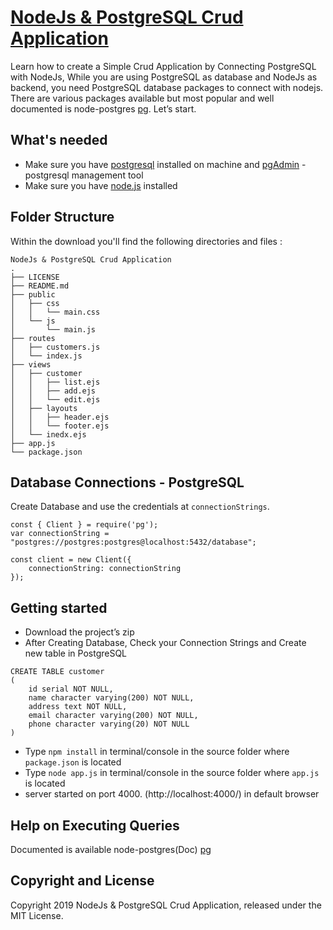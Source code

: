 ﻿# [NodeJs & PostgreSQL Crud Application](https://github.com/dannibla/nodejs-postgresql-crud)

Learn how to create a Simple Crud Application by Connecting PostgreSQL with NodeJs, While you are using PostgreSQL as database and NodeJs as backend, you need PostgreSQL database packages to connect with nodejs. There are various packages available but most popular and well documented is node-postgres [pg](https://node-postgres.com/). Let’s start.

## What's needed

- Make sure you have [postgresql](https://www.postgresql.org/download/) installed on machine and [pgAdmin](https://www.pgadmin.org/download/) - postgresql management tool
- Make sure you have [node.js](https://nodejs.org/en/download/) installed

## Folder Structure

Within the download you'll find the following directories and files :
```
NodeJs & PostgreSQL Crud Application
.
├── LICENSE
├── README.md
├── public
│   ├── css
│   │   └── main.css
│   └── js
│       └── main.js
├── routes
│	├── customers.js
│	└── index.js
├── views
│   ├── customer
│   │   ├── list.ejs
│   │   ├── add.ejs
│   │   └── edit.ejs
│   ├── layouts
│   │   ├── header.ejs
│   │   └── footer.ejs
│   └── inedx.ejs
├── app.js
└── package.json
```

## Database Connections - PostgreSQL

Create Database and use the credentials at `connectionStrings`.

```
const { Client } = require('pg');
var connectionString = "postgres://postgres:postgres@localhost:5432/database";

const client = new Client({
    connectionString: connectionString
});
```

## Getting started

- Download the project’s zip
- After Creating Database, Check your Connection Strings and Create new table in PostgreSQL

```
CREATE TABLE customer
(
    id serial NOT NULL,
    name character varying(200) NOT NULL,
    address text NOT NULL,
    email character varying(200) NOT NULL,
    phone character varying(20) NOT NULL
)

```

- Type `npm install` in terminal/console in the source folder where `package.json` is located
- Type `node app.js` in terminal/console in the source folder where `app.js` is located
- server started on port 4000. (http://localhost:4000/) in default browser

## Help on Executing Queries

Documented is available node-postgres(Doc) [pg](https://node-postgres.com/features/queries)

## Copyright and License
Copyright 2019 NodeJs & PostgreSQL Crud Application, released under the MIT License.

